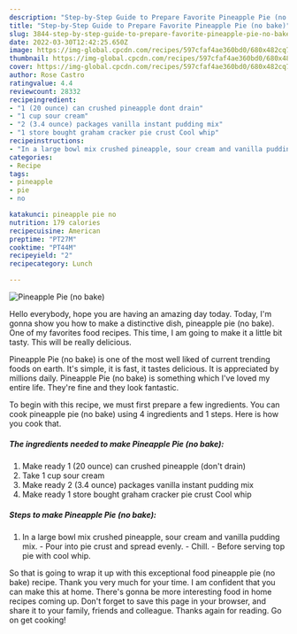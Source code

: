 ```yaml
---
description: "Step-by-Step Guide to Prepare Favorite Pineapple Pie (no bake)"
title: "Step-by-Step Guide to Prepare Favorite Pineapple Pie (no bake)"
slug: 3844-step-by-step-guide-to-prepare-favorite-pineapple-pie-no-bake
date: 2022-03-30T12:42:25.650Z
image: https://img-global.cpcdn.com/recipes/597cfaf4ae360bd0/680x482cq70/pineapple-pie-no-bake-recipe-main-photo.jpg
thumbnail: https://img-global.cpcdn.com/recipes/597cfaf4ae360bd0/680x482cq70/pineapple-pie-no-bake-recipe-main-photo.jpg
cover: https://img-global.cpcdn.com/recipes/597cfaf4ae360bd0/680x482cq70/pineapple-pie-no-bake-recipe-main-photo.jpg
author: Rose Castro
ratingvalue: 4.4
reviewcount: 28332
recipeingredient:
- "1 (20 ounce) can crushed pineapple dont drain"
- "1 cup sour cream"
- "2 (3.4 ounce) packages vanilla instant pudding mix"
- "1 store bought graham cracker pie crust Cool whip"
recipeinstructions:
- "In a large bowl mix crushed pineapple, sour cream and vanilla pudding mix. Pour into pie crust and spread evenly. Chill. Before serving top pie with cool whip."
categories:
- Recipe
tags:
- pineapple
- pie
- no

katakunci: pineapple pie no 
nutrition: 179 calories
recipecuisine: American
preptime: "PT27M"
cooktime: "PT44M"
recipeyield: "2"
recipecategory: Lunch

---
```



![Pineapple Pie (no bake)](https://img-global.cpcdn.com/recipes/597cfaf4ae360bd0/680x482cq70/pineapple-pie-no-bake-recipe-main-photo.jpg)

Hello everybody, hope you are having an amazing day today. Today, I'm gonna show you how to make a distinctive dish, pineapple pie (no bake). One of my favorites food recipes. This time, I am going to make it a little bit tasty. This will be really delicious.



Pineapple Pie (no bake) is one of the most well liked of current trending foods on earth. It's simple, it is fast, it tastes delicious. It is appreciated by millions daily. Pineapple Pie (no bake) is something which I've loved my entire life. They're fine and they look fantastic.


To begin with this recipe, we must first prepare a few ingredients. You can cook pineapple pie (no bake) using 4 ingredients and 1 steps. Here is how you cook that.

<!--inarticleads1-->

##### The ingredients needed to make Pineapple Pie (no bake):

1. Make ready 1 (20 ounce) can crushed pineapple (don&#39;t drain)
1. Take 1 cup sour cream
1. Make ready 2 (3.4 ounce) packages vanilla instant pudding mix
1. Make ready 1 store bought graham cracker pie crust Cool whip




<!--inarticleads2-->

##### Steps to make Pineapple Pie (no bake):

1. In a large bowl mix crushed pineapple, sour cream and vanilla pudding mix. - Pour into pie crust and spread evenly. - Chill. - Before serving top pie with cool whip.




So that is going to wrap it up with this exceptional food pineapple pie (no bake) recipe. Thank you very much for your time. I am confident that you can make this at home. There's gonna be more interesting food in home recipes coming up. Don't forget to save this page in your browser, and share it to your family, friends and colleague. Thanks again for reading. Go on get cooking!
